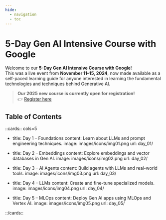 ```yaml
---
hide:
  - navigation
  - toc
---
```


# 5-Day Gen AI Intensive Course with Google 

Welcome to our **5-Day Gen AI Intensive Course with Google**!  
This was a live event from **November 11–15, 2024**, now made available as a self-paced learning guide for anyone interested in learning the fundamental technologies and techniques behind Generative AI.

> **Our 2025 new course is currently open for registration!**  
> 👉 [Register here](https://rsvp.withgoogle.com/events/google-generative-ai-intensive_2025q1)


## Table of Contents

::cards:: cols=5

- title: Day 1 – Foundations
  content: Learn about LLMs and prompt engineering techniques.
  image: images/icons/img01.png
  url: day_01/

- title: Day 2 – Embeddings
  content: Explore embeddings and vector databases in Gen AI.
  image: images/icons/img02.png
  url: day_02/

- title: Day 3 – AI Agents
  content: Build agents with LLMs and real-world tools.
  image: images/icons/img03.png
  url: day_03/

- title: Day 4 – LLMs
  content: Create and fine-tune specialized models.
  image: images/icons/img04.png
  url: day_04/

- title: Day 5 – MLOps
  content: Deploy Gen AI apps using MLOps and Vertex AI.
  image: images/icons/img05.png
  url: day_05/

::/cards::

